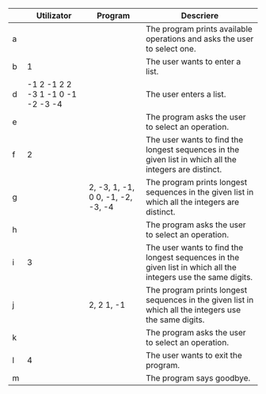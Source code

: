 |   | Utilizator                        | Program                            | Descriere                                                                                                      |
|---|-----------------------------------|------------------------------------|----------------------------------------------------------------------------------------------------------------|
| a |                                   |                                    | The program prints available operations and  asks the user to select one.                                      |
| b | 1                                 |                                    | The user wants to enter a list.                                                                                |
| d | -1 2 -1 2 2 -3 1 -1 0 -1 -2 -3 -4 |                                    | The user enters a list.                                                                                        |
| e |                                   |                                    | The program asks the user to select an operation.                                                              |
| f | 2                                 |                                    | The user wants to find the longest sequences in the given list in which all the integers are distinct.         |
| g |                                   | 2, -3, 1, -1, 0  0, -1, -2, -3, -4 | The program prints longest sequences in the given list in which all the integers are distinct.                 |
| h |                                   |                                    | The program asks the user to select an operation.                                                              |
| i | 3                                 |                                    | The user wants to find the longest sequences in the given list in which all the integers use the same digits.  |
| j |                                   | 2, 2  1, -1                        | The program prints longest sequences in the given list in which all the integers use the same digits.          |
| k |                                   |                                    | The program asks the user to select an operation.                                                              |
| l | 4                                 |                                    | The user wants to exit the program.                                                                            |
| m |                                   |                                    | The program says goodbye.                                                                                      |